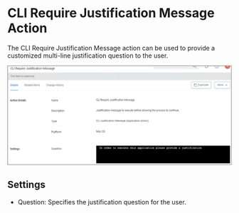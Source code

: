 [title]: # (CLI Require Justification Message)
[tags]: # (actions,*nix)
[priority]: # (2)
# CLI Require Justification Message Action

The CLI Require Justification Message action can be used to provide a customized multi-line justification question to the user.

![cli justification](images/cli-just-msg.png "CLI Justification Message Action page")

## Settings

* Question: Specifies the justification question for the user.
